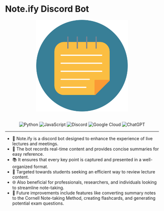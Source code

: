 # Note.ify Discord Bot
<div align="center">

<img alt="Note.ify Logo" src="./noteify.png" width="300"/><br /><br />

![Python](https://img.shields.io/badge/-Python-3776AB?style=flat-square&logo=python&logoColor=white)
![JavaScript](https://img.shields.io/badge/-JavaScript-F7DF1E?style=flat-square&logo=javascript&logoColor=black)
![Discord](https://img.shields.io/badge/-Discord-5865F2?style=flat-square&logo=discord&logoColor=white)
![Google Cloud](https://img.shields.io/badge/-Google_Cloud-4285F4?style=flat-square&logo=google-cloud&logoColor=white)
![ChatGPT](https://img.shields.io/badge/-ChatGPT-008080?style=flat-square)

</div><hr />

- 🤖 Note.ify is a discord bot designed to enhance the experience of live lectures and meetings.
- 📝 The bot records real-time content and provides concise summaries for easy reference.
- 📚 It ensures that every key point is captured and presented in a well-organized format.
- 🎯 Targeted towards students seeking an efficient way to review lecture content.
- 🌐 Also beneficial for professionals, researchers, and individuals looking to streamline note-taking.
- 🚀 Future improvements include features like converting summary notes to the Cornell Note-taking Method, creating flashcards, and generating potential exam questions.
